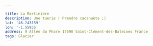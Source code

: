 ```yaml
---

title: La Martiniere
description: Une tuerie ! Prendre cacahuète ;)
lat: '46.243189'
lon: '-1.55935'
address: 9 Allée du Phare 17590 Saint-Clément-des-Baleines France
tags: Glacier
---
```

